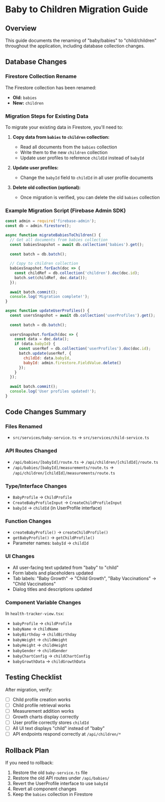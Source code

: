 # Baby to Children Migration Guide

## Overview
This guide documents the renaming of "baby/babies" to "child/children" throughout the application, including database collection changes.

## Database Changes

### Firestore Collection Rename
The Firestore collection has been renamed:
- **Old:** `babies`
- **New:** `children`

### Migration Steps for Existing Data

To migrate your existing data in Firestore, you'll need to:

1. **Copy data from `babies` to `children` collection:**
   - Read all documents from the `babies` collection
   - Write them to the new `children` collection
   - Update user profiles to reference `childId` instead of `babyId`

2. **Update user profiles:**
   - Change the `babyId` field to `childId` in all user profile documents

3. **Delete old collection (optional):**
   - Once migration is verified, you can delete the old `babies` collection

### Example Migration Script (Firebase Admin SDK)
```javascript
const admin = require('firebase-admin');
const db = admin.firestore();

async function migrateBabiesToChildren() {
  // Get all documents from babies collection
  const babiesSnapshot = await db.collection('babies').get();
  
  const batch = db.batch();
  
  // Copy to children collection
  babiesSnapshot.forEach(doc => {
    const childRef = db.collection('children').doc(doc.id);
    batch.set(childRef, doc.data());
  });
  
  await batch.commit();
  console.log('Migration complete!');
}

async function updateUserProfiles() {
  const usersSnapshot = await db.collection('userProfiles').get();
  
  const batch = db.batch();
  
  usersSnapshot.forEach(doc => {
    const data = doc.data();
    if (data.babyId) {
      const userRef = db.collection('userProfiles').doc(doc.id);
      batch.update(userRef, {
        childId: data.babyId,
        babyId: admin.firestore.FieldValue.delete()
      });
    }
  });
  
  await batch.commit();
  console.log('User profiles updated!');
}
```

## Code Changes Summary

### Files Renamed
- `src/services/baby-service.ts` → `src/services/child-service.ts`

### API Routes Changed
- `/api/babies/[babyId]/route.ts` → `/api/children/[childId]/route.ts`
- `/api/babies/[babyId]/measurements/route.ts` → `/api/children/[childId]/measurements/route.ts`

### Type/Interface Changes
- `BabyProfile` → `ChildProfile`
- `CreateBabyProfileInput` → `CreateChildProfileInput`
- `babyId` → `childId` (in UserProfile interface)

### Function Changes
- `createBabyProfile()` → `createChildProfile()`
- `getBabyProfile()` → `getChildProfile()`
- Parameter names: `babyId` → `childId`

### UI Changes
- All user-facing text updated from "baby" to "child"
- Form labels and placeholders updated
- Tab labels: "Baby Growth" → "Child Growth", "Baby Vaccinations" → "Child Vaccinations"
- Dialog titles and descriptions updated

### Component Variable Changes
In `health-tracker-view.tsx`:
- `babyProfile` → `childProfile`
- `babyName` → `childName`
- `babyBirthday` → `childBirthday`
- `babyWeight` → `childWeight`
- `babyHeight` → `childHeight`
- `babyGender` → `childGender`
- `babyChartConfig` → `childChartConfig`
- `babyGrowthData` → `childGrowthData`

## Testing Checklist

After migration, verify:
- [ ] Child profile creation works
- [ ] Child profile retrieval works
- [ ] Measurement addition works
- [ ] Growth charts display correctly
- [ ] User profile correctly stores `childId`
- [ ] All UI text displays "child" instead of "baby"
- [ ] API endpoints respond correctly at `/api/children/*`

## Rollback Plan

If you need to rollback:
1. Restore the old `baby-service.ts` file
2. Restore the old API routes under `/api/babies/`
3. Revert the UserProfile interface to use `babyId`
4. Revert all component changes
5. Keep the `babies` collection in Firestore
